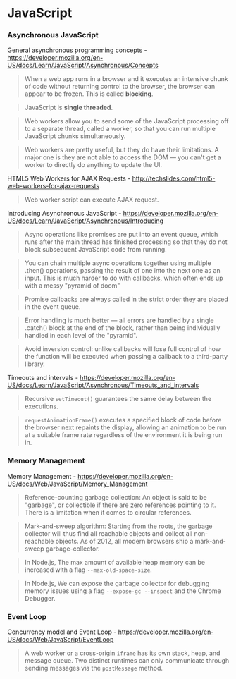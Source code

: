 # JavaScript

### Asynchronous JavaScript
General asynchronous programming concepts - https://developer.mozilla.org/en-US/docs/Learn/JavaScript/Asynchronous/Concepts

> When a web app runs in a browser and it executes an intensive chunk of code without returning control to the browser, the browser can appear to be frozen. This is called **blocking**.

> JavaScript is **single threaded**.

> Web workers allow you to send some of the JavaScript processing off to a separate thread, called a worker, so that you can run multiple JavaScript chunks simultaneously.

> Web workers are pretty useful, but they do have their limitations. A major one is they are not able to access the DOM — you can't get a worker to directly do anything to update the UI.

HTML5 Web Workers for AJAX Requests - http://techslides.com/html5-web-workers-for-ajax-requests

> Web worker script can execute AJAX request.

Introducing Asynchronous JavaScript - https://developer.mozilla.org/en-US/docs/Learn/JavaScript/Asynchronous/Introducing

> Async operations like promises are put into an event queue, which runs after the main thread has finished processing so that they do not block subsequent JavaScript code from running. 

> You can chain multiple async operations together using multiple .then() operations, passing the result of one into the next one as an input. This is much harder to do with callbacks, which often ends up with a messy "pyramid of doom"

> Promise callbacks are always called in the strict order they are placed in the event queue.

> Error handling is much better — all errors are handled by a single .catch() block at the end of the block, rather than being individually handled in each level of the "pyramid".

> Avoid inversion control: unlike callbacks will lose full control of how the function will be executed when passing a callback to a third-party library.

Timeouts and intervals - https://developer.mozilla.org/en-US/docs/Learn/JavaScript/Asynchronous/Timeouts_and_intervals

> Recursive `setTimeout()` guarantees the same delay between the executions.

> `requestAnimationFrame()` executes a specified block of code before the browser next repaints the display, allowing an animation to be run at a suitable frame rate regardless of the environment it is being run in.

### Memory Management
Memory Management - https://developer.mozilla.org/en-US/docs/Web/JavaScript/Memory_Management

> Reference-counting garbage collection: An object is said to be "garbage", or collectible if there are zero references pointing to it. There is a limitation when it comes to circular references.

> Mark-and-sweep algorithm: Starting from the roots, the garbage collector will thus find all reachable objects and collect all non-reachable objects. As of 2012, all modern browsers ship a mark-and-sweep garbage-collector.

> In Node.js, The max amount of available heap memory can be increased with a flag `--max-old-space-size`.

> In Node.js, We can expose the garbage collector for debugging memory issues using a flag `--expose-gc --inspect` and the Chrome Debugger.

### Event Loop
Concurrency model and Event Loop - https://developer.mozilla.org/en-US/docs/Web/JavaScript/EventLoop

> A web worker or a cross-origin `iframe` has its own stack, heap, and message queue. Two distinct runtimes can only communicate through sending messages via the `postMessage` method.
